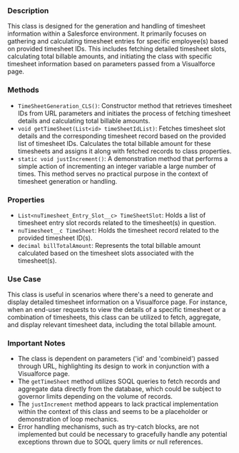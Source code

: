 ### Description
This class is designed for the generation and handling of timesheet information within a Salesforce environment. It primarily focuses on gathering and calculating timesheet entries for specific employee(s) based on provided timesheet IDs. This includes fetching detailed timesheet slots, calculating total billable amounts, and initiating the class with specific timesheet information based on parameters passed from a Visualforce page.

### Methods

- `TimeSheetGeneration_CLS()`: Constructor method that retrieves timesheet IDs from URL parameters and initiates the process of fetching timesheet details and calculating total billable amounts.
- `void getTimeSheet(List<id> timeSheetIdList)`: Fetches timesheet slot details and the corresponding timesheet record based on the provided list of timesheet IDs. Calculates the total billable amount for these timesheets and assigns it along with fetched records to class properties.
- `static void justIncrement()`: A demonstration method that performs a simple action of incrementing an integer variable a large number of times. This method serves no practical purpose in the context of timesheet generation or handling.

### Properties

- `List<nuTimesheet_Entry_Slot__c> TimeSheetSlot`: Holds a list of timesheet entry slot records related to the timesheet(s) in question.
- `nuTimesheet__c TimeSheet`: Holds the timesheet record related to the provided timesheet ID(s).
- `decimal billTotalAmount`: Represents the total billable amount calculated based on the timesheet slots associated with the timesheet(s).

### Use Case
This class is useful in scenarios where there's a need to generate and display detailed timesheet information on a Visualforce page. For instance, when an end-user requests to view the details of a specific timesheet or a combination of timesheets, this class can be utilized to fetch, aggregate, and display relevant timesheet data, including the total billable amount.

### Important Notes

- The class is dependent on parameters ('id' and 'combineid') passed through URL, highlighting its design to work in conjunction with a Visualforce page.
- The `getTimeSheet` method utilizes SOQL queries to fetch records and aggregate data directly from the database, which could be subject to governor limits depending on the volume of records.
- The `justIncrement` method appears to lack practical implementation within the context of this class and seems to be a placeholder or demonstration of loop mechanics.
- Error handling mechanisms, such as try-catch blocks, are not implemented but could be necessary to gracefully handle any potential exceptions thrown due to SOQL query limits or null references.